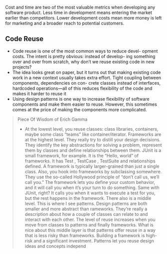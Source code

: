 Cost and time are two of the most valuable metrics when developing any software product. Less time in development means entering the market earlier than competitors. Lower development costs mean more money is left for marketing and a broader reach to potential customers.

## Code Reuse
- Code reuse is one of the most common ways to reduce devel- opment costs. The intent is pretty obvious: instead of develop- ing something over and over from scratch, why don’t we reuse existing code in new projects?
- The idea looks great on paper, but it turns out that making existing code work in a new context usually takes extra effort. Tight coupling between components, dependencies on con- crete classes instead of interfaces, hardcoded operations—all of this reduces flexibility of the code and makes it harder to reuse it
- Using design patterns is one way to increase flexibility of software components and make them easier to reuse. However, this sometimes comes at the price of making the components more complicated.


> Piece Of Wisdom of Erich Gamma
> - At the lowest level, you reuse classes: class libraries, containers, maybe some class “teams” like container/iterator.
Frameworks are at the highest level. They really try to distill your design decisions. They identify the key abstractions for solving a problem, represent them by classes and define relationships between them. JUnit is a small framework, for example. It is the “Hello, world” of frameworks. It has Test ,
TestCase , TestSuite and relationships defined.
A framework is typically larger-grained than just a single class. Also, you hook into frameworks by subclassing somewhere. They use the so-called Hollywood principle of “don’t call us, we’ll call you.” The framework lets you define your custom behavior, and it will call you when it’s your turn to do something. Same with JUnit, right? It calls you when it wants to execute a test for you, but the rest happens in the framework. There also is a middle level. This is where I see patterns. Design patterns are both smaller and more abstract than rameworks. They’re really a description about how a couple of classes can relate to and interact with each other. The level of reuse increases when you move from classes to patterns and finally frameworks.
What is nice about this middle layer is that patterns offer reuse in a way that is less risky than frameworks. Building a framework is high-risk and a significant investment. Patterns let you reuse design ideas and concepts independ
